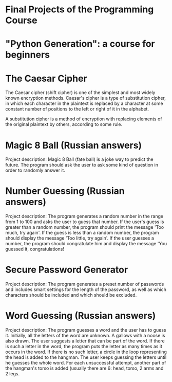 # Final Projects of the Programming Course
# "Python Generation": a course for beginners

#

# The Caesar Cipher

The Caesar cipher (shift cipher) is one of the simplest and most widely known encryption methods. Caesar's cipher is a type of substitution cipher, in which each character in the plaintext is replaced by a character at some constant number of positions to the left or right of it in the alphabet.

A substitution cipher is a method of encryption with replacing elements of the original plaintext by others, according to some rule.


#

# Magic 8 Ball	(Russian answers)

Project description: Magic 8 Ball (fate ball) is a joke way to predict the future. The program should ask the user to ask some kind of question in order to randomly answer it.


#

# Number Guessing	(Russian answers)

Project description: The program generates a random number in the range from 1 to 100 and asks the user to guess that number. If the user's guess is greater than a random number, the program should print the message 'Too much, try again'. If the guess is less than a random number, the program should display the message 'Too little, try again'. If the user guesses a number, the program should congratulate him and display the message 'You guessed it, congratulations!


#

# Secure Password Generator

Project description: The program generates a preset number of passwords and includes smart settings for the length of the password, as well as which characters should be included and which should be excluded.


#

# Word Guessing 	(Russian answers)

Project description: The program guesses a word and the user has to guess it. Initially, all the letters of the word are unknown. A gallows with a noose is also drawn. The user suggests a letter that can be part of the word. If there is such a letter in the word, the program puts the letter as many times as it occurs in the word. If there is no such letter, a circle in the loop representing the head is added to the hangman. The user keeps guessing the letters until he guesses the whole word. For each unsuccessful attempt, another part of the hangman's torso is added (usually there are 6: head, torso, 2 arms and 2 legs.
